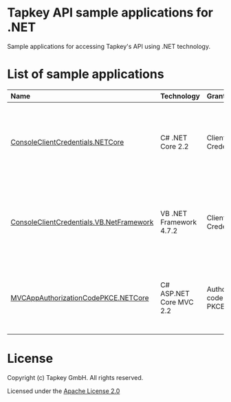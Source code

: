 # Tapkey API sample applications for .NET
Sample applications for accessing Tapkey's API using .NET technology.

# List of sample applications
| Name                   | Technology | Grant type | Description |
|:-----------------------|:-----------|:-----------|:------------|
| [ConsoleClientCredentials.NETCore](src/ConsoleClientCredentials.NETCore) | C# .NET Core 2.2 | Client Credentials | A command-line application that prints a list of a user's locking devices. |
| [ConsoleClientCredentials.VB.NetFramework](src/ConsoleClientCredentials.VB.NetFramework) | VB .NET Framework 4.7.2 | Client Credentials | A command-line application that prints a list of a user's locking devices. |
| [MVCAppAuthorizationCodePKCE.NETCore](src/MVCAppAuthorizationCodePKCE.NETCore) | C# ASP.NET Core MVC 2.2 | Authorization code with PKCE | An ASP.NET MVC web site that prints a list of a user's locking devices. |

# License
Copyright (c) Tapkey GmbH. All rights reserved.

Licensed under the [Apache License 2.0](https://spdx.org/licenses/Apache-2.0.html)